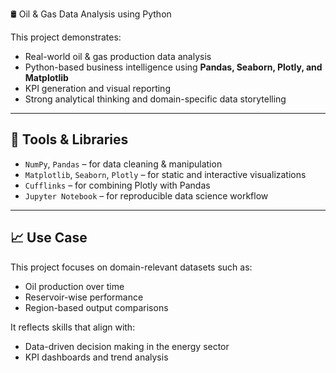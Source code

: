 🛢️ Oil & Gas Data Analysis using Python

This project demonstrates:
- Real-world oil & gas production data analysis
- Python-based business intelligence using **Pandas, Seaborn, Plotly, and Matplotlib**
- KPI generation and visual reporting
- Strong analytical thinking and domain-specific data storytelling

---

## 🔧 Tools & Libraries

- `NumPy`, `Pandas` – for data cleaning & manipulation  
- `Matplotlib`, `Seaborn`, `Plotly` – for static and interactive visualizations  
- `Cufflinks` – for combining Plotly with Pandas  
- `Jupyter Notebook` – for reproducible data science workflow  

---

## 📈 Use Case 

This project focuses on domain-relevant datasets such as:
- Oil production over time
- Reservoir-wise performance
- Region-based output comparisons

It reflects skills that align with:
- Data-driven decision making in the energy sector
- KPI dashboards and trend analysis
